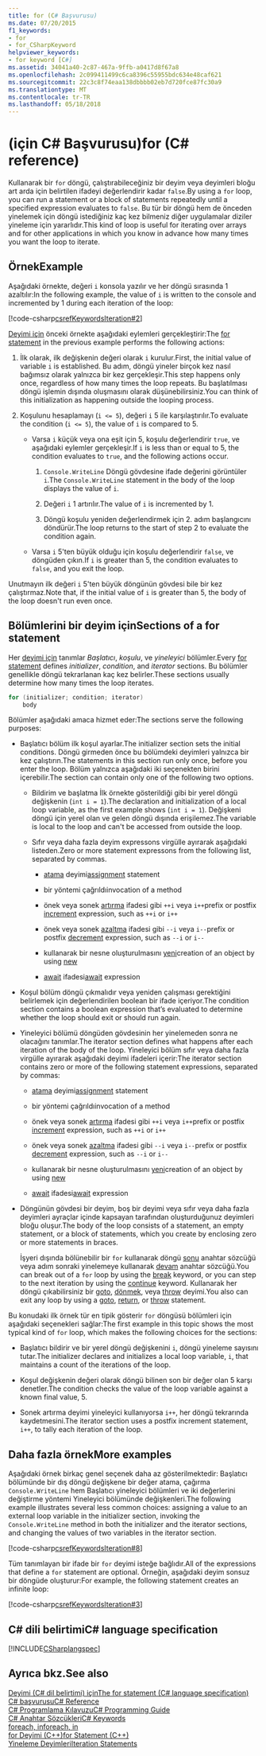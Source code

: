 ```yaml
---
title: for (C# Başvurusu)
ms.date: 07/20/2015
f1_keywords:
- for
- for_CSharpKeyword
helpviewer_keywords:
- for keyword [C#]
ms.assetid: 34041a40-2c87-467a-9ffb-a0417d8f67a8
ms.openlocfilehash: 2c099411499c6ca8396c55955bdc634e48caf621
ms.sourcegitcommit: 22c3c8f74eaa138dbbbb02eb7d720fce87fc30a9
ms.translationtype: MT
ms.contentlocale: tr-TR
ms.lasthandoff: 05/18/2018
---
```

# <a name="for-c-reference"></a><span data-ttu-id="1f29b-102">(için C# Başvurusu)</span><span class="sxs-lookup"><span data-stu-id="1f29b-102">for (C# reference)</span></span>

<span data-ttu-id="1f29b-103">Kullanarak bir `for` döngü, çalıştırabileceğiniz bir deyim veya deyimleri bloğu art arda için belirtilen ifadeyi değerlendirir kadar `false`.</span><span class="sxs-lookup"><span data-stu-id="1f29b-103">By using a `for` loop, you can run a statement or a block of statements repeatedly until a specified expression evaluates to `false`.</span></span> <span data-ttu-id="1f29b-104">Bu tür bir döngü hem de önceden yinelemek için döngü istediğiniz kaç kez bilmeniz diğer uygulamalar diziler yineleme için yararlıdır.</span><span class="sxs-lookup"><span data-stu-id="1f29b-104">This kind of loop is useful for iterating over arrays and for other applications in which you know in advance how many times you want the loop to iterate.</span></span>
  
## <a name="example"></a><span data-ttu-id="1f29b-105">Örnek</span><span class="sxs-lookup"><span data-stu-id="1f29b-105">Example</span></span>

<span data-ttu-id="1f29b-106">Aşağıdaki örnekte, değeri `i` konsola yazılır ve her döngü sırasında 1 azaltılır:</span><span class="sxs-lookup"><span data-stu-id="1f29b-106">In the following example, the value of `i` is written to the console and incremented by 1 during each iteration of the loop:</span></span>
  
[!code-csharp[csrefKeywordsIteration#2](../../../csharp/language-reference/keywords/codesnippet/CSharp/for_1.cs)]
  
<span data-ttu-id="1f29b-107">[Deyimi için](/dotnet/csharp/language-reference/language-specification/statements#the-for-statement) önceki örnekte aşağıdaki eylemleri gerçekleştirir:</span><span class="sxs-lookup"><span data-stu-id="1f29b-107">The [for statement](/dotnet/csharp/language-reference/language-specification/statements#the-for-statement) in the previous example performs the following actions:</span></span>
  
1.  <span data-ttu-id="1f29b-108">İlk olarak, ilk değişkenin değeri olarak `i` kurulur.</span><span class="sxs-lookup"><span data-stu-id="1f29b-108">First, the initial value of variable `i` is established.</span></span> <span data-ttu-id="1f29b-109">Bu adım, döngü yineler birçok kez nasıl bağımsız olarak yalnızca bir kez gerçekleşir.</span><span class="sxs-lookup"><span data-stu-id="1f29b-109">This step happens only once, regardless of how many times the loop repeats.</span></span> <span data-ttu-id="1f29b-110">Bu başlatılması döngü işlemin dışında oluşmasını olarak düşünebilirsiniz.</span><span class="sxs-lookup"><span data-stu-id="1f29b-110">You can think of this initialization as happening outside the looping process.</span></span>
  
2.  <span data-ttu-id="1f29b-111">Koşulunu hesaplamayı (`i <= 5`), değeri `i` 5 ile karşılaştırılır.</span><span class="sxs-lookup"><span data-stu-id="1f29b-111">To evaluate the condition (`i <= 5`), the value of `i` is compared to 5.</span></span>
  
    -   <span data-ttu-id="1f29b-112">Varsa `i` küçük veya ona eşit için 5, koşulu değerlendirir `true`, ve aşağıdaki eylemler gerçekleşir.</span><span class="sxs-lookup"><span data-stu-id="1f29b-112">If `i` is less than or equal to 5, the condition evaluates to `true`, and the following actions occur.</span></span>  
  
        1.  <span data-ttu-id="1f29b-113">`Console.WriteLine` Döngü gövdesine ifade değerini görüntüler `i`.</span><span class="sxs-lookup"><span data-stu-id="1f29b-113">The `Console.WriteLine` statement in the body of the loop displays the value of `i`.</span></span>  
  
        2.  <span data-ttu-id="1f29b-114">Değeri `i` 1 artırılır.</span><span class="sxs-lookup"><span data-stu-id="1f29b-114">The value of `i` is incremented by 1.</span></span>  
  
        3.  <span data-ttu-id="1f29b-115">Döngü koşulu yeniden değerlendirmek için 2. adım başlangıcını döndürür.</span><span class="sxs-lookup"><span data-stu-id="1f29b-115">The loop returns to the start of step 2 to evaluate the condition again.</span></span>  
  
    -   <span data-ttu-id="1f29b-116">Varsa `i` 5'ten büyük olduğu için koşulu değerlendirir `false`, ve döngüden çıkın.</span><span class="sxs-lookup"><span data-stu-id="1f29b-116">If `i` is greater than 5, the condition evaluates to `false`, and you exit the loop.</span></span>  
  
<span data-ttu-id="1f29b-117">Unutmayın ilk değeri `i` 5'ten büyük döngünün gövdesi bile bir kez çalıştırmaz.</span><span class="sxs-lookup"><span data-stu-id="1f29b-117">Note that, if the initial value of `i` is greater than 5, the body of the loop doesn't run even once.</span></span>

## <a name="sections-of-a-for-statement"></a><span data-ttu-id="1f29b-118">Bölümlerini bir deyim için</span><span class="sxs-lookup"><span data-stu-id="1f29b-118">Sections of a for statement</span></span>
  
<span data-ttu-id="1f29b-119">Her [deyimi için](/dotnet/csharp/language-reference/language-specification/statements#the-for-statement) tanımlar *Başlatıcı*, *koşulu*, ve *yineleyici* bölümler.</span><span class="sxs-lookup"><span data-stu-id="1f29b-119">Every [for statement](/dotnet/csharp/language-reference/language-specification/statements#the-for-statement) defines *initializer*, *condition*, and *iterator* sections.</span></span> <span data-ttu-id="1f29b-120">Bu bölümler genellikle döngü tekrarlanan kaç kez belirler.</span><span class="sxs-lookup"><span data-stu-id="1f29b-120">These sections usually determine how many times the loop iterates.</span></span>  
  
```csharp  
for (initializer; condition; iterator)  
    body  
```  
  
<span data-ttu-id="1f29b-121">Bölümler aşağıdaki amaca hizmet eder:</span><span class="sxs-lookup"><span data-stu-id="1f29b-121">The sections serve the following purposes:</span></span>
  
-   <span data-ttu-id="1f29b-122">Başlatıcı bölüm ilk koşul ayarlar.</span><span class="sxs-lookup"><span data-stu-id="1f29b-122">The initializer section sets the initial conditions.</span></span> <span data-ttu-id="1f29b-123">Döngü girmeden önce bu bölümdeki deyimleri yalnızca bir kez çalıştırın.</span><span class="sxs-lookup"><span data-stu-id="1f29b-123">The statements in this section run only once, before you enter the loop.</span></span> <span data-ttu-id="1f29b-124">Bölüm yalnızca aşağıdaki iki seçenekten birini içerebilir.</span><span class="sxs-lookup"><span data-stu-id="1f29b-124">The section can contain only one of the following two options.</span></span>  
  
    -   <span data-ttu-id="1f29b-125">Bildirim ve başlatma İlk örnekte gösterildiği gibi bir yerel döngü değişkenin (`int i = 1`).</span><span class="sxs-lookup"><span data-stu-id="1f29b-125">The declaration and initialization of a local loop variable, as the first example shows (`int i = 1`).</span></span> <span data-ttu-id="1f29b-126">Değişkeni döngü için yerel olan ve gelen döngü dışında erişilemez.</span><span class="sxs-lookup"><span data-stu-id="1f29b-126">The variable is local to the loop and can't be accessed from outside the loop.</span></span>  
  
    -   <span data-ttu-id="1f29b-127">Sıfır veya daha fazla deyim expressons virgülle ayırarak aşağıdaki listeden.</span><span class="sxs-lookup"><span data-stu-id="1f29b-127">Zero or more statement expressons from the following list, separated by commas.</span></span>  
  
        -   <span data-ttu-id="1f29b-128">[atama](../../../csharp/language-reference/operators/assignment-operator.md) deyimi</span><span class="sxs-lookup"><span data-stu-id="1f29b-128">[assignment](../../../csharp/language-reference/operators/assignment-operator.md) statement</span></span>  
  
        -   <span data-ttu-id="1f29b-129">bir yöntemi çağrıldı</span><span class="sxs-lookup"><span data-stu-id="1f29b-129">invocation of a method</span></span>  
  
        -   <span data-ttu-id="1f29b-130">önek veya sonek [artırma](../../../csharp/language-reference/operators/increment-operator.md) ifadesi gibi `++i` veya `i++`</span><span class="sxs-lookup"><span data-stu-id="1f29b-130">prefix or postfix [increment](../../../csharp/language-reference/operators/increment-operator.md) expression, such as `++i` or `i++`</span></span>  
  
        -   <span data-ttu-id="1f29b-131">önek veya sonek [azaltma](../../../csharp/language-reference/operators/decrement-operator.md) ifadesi gibi `--i` veya `i--`</span><span class="sxs-lookup"><span data-stu-id="1f29b-131">prefix or postfix [decrement](../../../csharp/language-reference/operators/decrement-operator.md) expression, such as `--i` or `i--`</span></span>  
  
        -   <span data-ttu-id="1f29b-132">kullanarak bir nesne oluşturulmasını [yeni](../../../csharp/language-reference/keywords/new-operator.md)</span><span class="sxs-lookup"><span data-stu-id="1f29b-132">creation of an object by using [new](../../../csharp/language-reference/keywords/new-operator.md)</span></span>  
  
        -   <span data-ttu-id="1f29b-133">[await](../../../csharp/language-reference/keywords/await.md) ifadesi</span><span class="sxs-lookup"><span data-stu-id="1f29b-133">[await](../../../csharp/language-reference/keywords/await.md) expression</span></span>  
  
-   <span data-ttu-id="1f29b-134">Koşul bölüm döngü çıkmalıdır veya yeniden çalışması gerektiğini belirlemek için değerlendirilen boolean bir ifade içeriyor.</span><span class="sxs-lookup"><span data-stu-id="1f29b-134">The condition section contains a boolean expression that’s evaluated to determine whether the loop should exit or should run again.</span></span>  
  
-   <span data-ttu-id="1f29b-135">Yineleyici bölümü döngüden gövdesinin her yinelemeden sonra ne olacağını tanımlar.</span><span class="sxs-lookup"><span data-stu-id="1f29b-135">The iterator section defines what happens after each iteration of the body of the loop.</span></span> <span data-ttu-id="1f29b-136">Yineleyici bölüm sıfır veya daha fazla virgülle ayırarak aşağıdaki deyimi ifadeleri içerir:</span><span class="sxs-lookup"><span data-stu-id="1f29b-136">The iterator section contains zero or more of the following statement expressions, separated by commas:</span></span>  
  
    -   <span data-ttu-id="1f29b-137">[atama](../../../csharp/language-reference/operators/assignment-operator.md) deyimi</span><span class="sxs-lookup"><span data-stu-id="1f29b-137">[assignment](../../../csharp/language-reference/operators/assignment-operator.md) statement</span></span>  
  
    -   <span data-ttu-id="1f29b-138">bir yöntemi çağrıldı</span><span class="sxs-lookup"><span data-stu-id="1f29b-138">invocation of a method</span></span>  
  
    -   <span data-ttu-id="1f29b-139">önek veya sonek [artırma](../../../csharp/language-reference/operators/increment-operator.md) ifadesi gibi `++i` veya `i++`</span><span class="sxs-lookup"><span data-stu-id="1f29b-139">prefix or postfix [increment](../../../csharp/language-reference/operators/increment-operator.md) expression, such as `++i` or `i++`</span></span>  
  
    -   <span data-ttu-id="1f29b-140">önek veya sonek [azaltma](../../../csharp/language-reference/operators/decrement-operator.md) ifadesi gibi `--i` veya `i--`</span><span class="sxs-lookup"><span data-stu-id="1f29b-140">prefix or postfix [decrement](../../../csharp/language-reference/operators/decrement-operator.md) expression, such as `--i` or `i--`</span></span>  
  
    -   <span data-ttu-id="1f29b-141">kullanarak bir nesne oluşturulmasını [yeni](../../../csharp/language-reference/keywords/new-operator.md)</span><span class="sxs-lookup"><span data-stu-id="1f29b-141">creation of an object by using [new](../../../csharp/language-reference/keywords/new-operator.md)</span></span>  
  
    -   <span data-ttu-id="1f29b-142">[await](../../../csharp/language-reference/keywords/await.md) ifadesi</span><span class="sxs-lookup"><span data-stu-id="1f29b-142">[await](../../../csharp/language-reference/keywords/await.md) expression</span></span>  
  
-   <span data-ttu-id="1f29b-143">Döngünün gövdesi bir deyim, boş bir deyimi veya sıfır veya daha fazla deyimleri ayraçlar içinde kapsayan tarafından oluşturduğunuz deyimleri bloğu oluşur.</span><span class="sxs-lookup"><span data-stu-id="1f29b-143">The body of the loop consists of a statement, an empty statement, or a block of statements, which you create by enclosing zero or more statements in braces.</span></span>  
  
     <span data-ttu-id="1f29b-144">İşyeri dışında bölünebilir bir `for` kullanarak döngü [sonu](../../../csharp/language-reference/keywords/break.md) anahtar sözcüğü veya adım sonraki yinelemeye kullanarak [devam](../../../csharp/language-reference/keywords/continue.md) anahtar sözcüğü.</span><span class="sxs-lookup"><span data-stu-id="1f29b-144">You can break out of a `for` loop by using the [break](../../../csharp/language-reference/keywords/break.md) keyword, or you can step to the next iteration by using the [continue](../../../csharp/language-reference/keywords/continue.md) keyword.</span></span> <span data-ttu-id="1f29b-145">Kullanarak her döngü çıkabilirsiniz bir [goto](../../../csharp/language-reference/keywords/goto.md), [dönmek](../../../csharp/language-reference/keywords/return.md), veya [throw](../../../csharp/language-reference/keywords/throw.md) deyimi.</span><span class="sxs-lookup"><span data-stu-id="1f29b-145">You also can exit any loop by using a [goto](../../../csharp/language-reference/keywords/goto.md), [return](../../../csharp/language-reference/keywords/return.md), or [throw](../../../csharp/language-reference/keywords/throw.md) statement.</span></span>  
  
<span data-ttu-id="1f29b-146">Bu konudaki ilk örnek tür en tipik gösterir `for` döngüsü bölümleri için aşağıdaki seçenekleri sağlar:</span><span class="sxs-lookup"><span data-stu-id="1f29b-146">The first example in this topic shows the most typical kind of `for` loop, which makes the following choices for the sections:</span></span>
  
-   <span data-ttu-id="1f29b-147">Başlatıcı bildirir ve bir yerel döngü değişkenini `i`, döngü yineleme sayısını tutar.</span><span class="sxs-lookup"><span data-stu-id="1f29b-147">The initializer declares and initializes a local loop variable, `i`, that maintains a count of the iterations of the loop.</span></span>  
  
-   <span data-ttu-id="1f29b-148">Koşul değişkenin değeri olarak döngü bilinen son bir değer olan 5 karşı denetler.</span><span class="sxs-lookup"><span data-stu-id="1f29b-148">The condition checks the value of the loop variable against a known final value, 5.</span></span>  
  
-   <span data-ttu-id="1f29b-149">Sonek artırma deyimi yineleyici kullanıyorsa `i++`, her döngü tekrarında kaydetmesini.</span><span class="sxs-lookup"><span data-stu-id="1f29b-149">The iterator section uses a postfix increment statement, `i++`, to tally each iteration of the loop.</span></span>

## <a name="more-examples"></a><span data-ttu-id="1f29b-150">Daha fazla örnek</span><span class="sxs-lookup"><span data-stu-id="1f29b-150">More examples</span></span>
  
<span data-ttu-id="1f29b-151">Aşağıdaki örnek birkaç genel seçenek daha az gösterilmektedir: Başlatıcı bölümünde bir dış döngü değişkene bir değer atama, çağırma `Console.WriteLine` hem Başlatıcı yineleyici bölümleri ve iki değerlerini değiştirme yöntemi Yineleyici bölümünde değişkenleri.</span><span class="sxs-lookup"><span data-stu-id="1f29b-151">The following example illustrates several less common choices: assigning a value to an external loop variable in the initializer section, invoking the `Console.WriteLine` method in both the initializer and the iterator sections, and changing the values of two variables in the iterator section.</span></span>
  
[!code-csharp[csrefKeywordsIteration#8](../../../csharp/language-reference/keywords/codesnippet/CSharp/for_2.cs)]  
  
<span data-ttu-id="1f29b-152">Tüm tanımlayan bir ifade bir `for` deyimi isteğe bağlıdır.</span><span class="sxs-lookup"><span data-stu-id="1f29b-152">All of the expressions that define a `for` statement are optional.</span></span> <span data-ttu-id="1f29b-153">Örneğin, aşağıdaki deyim sonsuz bir döngüde oluşturur:</span><span class="sxs-lookup"><span data-stu-id="1f29b-153">For example, the following statement creates an infinite loop:</span></span>
  
[!code-csharp[csrefKeywordsIteration#3](../../../csharp/language-reference/keywords/codesnippet/CSharp/for_3.cs)]  
  
## <a name="c-language-specification"></a><span data-ttu-id="1f29b-154">C# dili belirtimi</span><span class="sxs-lookup"><span data-stu-id="1f29b-154">C# language specification</span></span>  

[!INCLUDE[CSharplangspec](~/includes/csharplangspec-md.md)]
  
## <a name="see-also"></a><span data-ttu-id="1f29b-155">Ayrıca bkz.</span><span class="sxs-lookup"><span data-stu-id="1f29b-155">See also</span></span>

[<span data-ttu-id="1f29b-156">Deyimi (C# dil belirtimi) için</span><span class="sxs-lookup"><span data-stu-id="1f29b-156">The for statement (C# language specification)</span></span>](/dotnet/csharp/language-reference/language-specification/statements#the-for-statement)  
[<span data-ttu-id="1f29b-157">C# başvurusu</span><span class="sxs-lookup"><span data-stu-id="1f29b-157">C# Reference</span></span>](../../../csharp/language-reference/index.md)  
[<span data-ttu-id="1f29b-158">C# Programlama Kılavuzu</span><span class="sxs-lookup"><span data-stu-id="1f29b-158">C# Programming Guide</span></span>](../../../csharp/programming-guide/index.md)  
[<span data-ttu-id="1f29b-159">C# Anahtar Sözcükleri</span><span class="sxs-lookup"><span data-stu-id="1f29b-159">C# Keywords</span></span>](../../../csharp/language-reference/keywords/index.md)  
[<span data-ttu-id="1f29b-160">foreach, in</span><span class="sxs-lookup"><span data-stu-id="1f29b-160">foreach, in</span></span>](../../../csharp/language-reference/keywords/foreach-in.md)  
[<span data-ttu-id="1f29b-161">for Deyimi (C++)</span><span class="sxs-lookup"><span data-stu-id="1f29b-161">for Statement (C++)</span></span>](/cpp/cpp/for-statement-cpp)  
[<span data-ttu-id="1f29b-162">Yineleme Deyimleri</span><span class="sxs-lookup"><span data-stu-id="1f29b-162">Iteration Statements</span></span>](../../../csharp/language-reference/keywords/iteration-statements.md)
